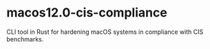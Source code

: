 # macos12.0-cis-compliance
CLI tool in Rust for hardening macOS systems in compliance with CIS benchmarks.
